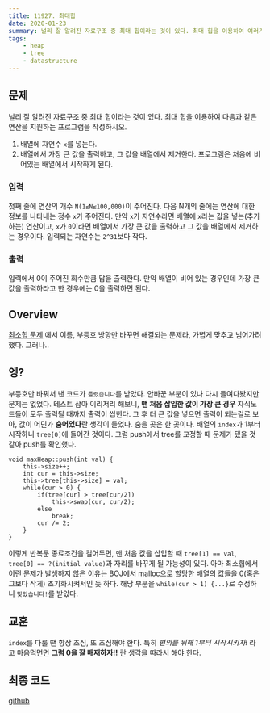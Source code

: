 ```yaml
---
title: 11927. 최대힙
date: 2020-01-23
summary: 널리 잘 알려진 자료구조 중 최대 힙이라는 것이 있다. 최대 힙을 이용하여 여러가지 연산을 지원하는 프로그램을 작성하시오.
tags:
    - heap
    - tree
    - datastructure
---
```

## 문제
널리 잘 알려진 자료구조 중 최대 힙이라는 것이 있다. 최대 힙을 이용하여 다음과 같은 연산을 지원하는 프로그램을 작성하시오.
 1. 배열에 자연수 `x`를 넣는다.
 2. 배열에서 가장 큰 값을 출력하고, 그 값을 배열에서 제거한다.
프로그램은 처음에 비어있는 배열에서 시작하게 된다.
### 입력
첫째 줄에 연산의 개수 `N(1≤N≤100,000)`이 주어진다. 다음 N개의 줄에는 연산에 대한 정보를 나타내는 정수 `x`가 주어진다. 
만약 `x`가 자연수라면 배열에 `x`라는 값을 넣는(추가하는) 연산이고, `x`가 `0`이라면 배열에서 가장 큰 값을 출력하고 그 값을 배열에서 제거하는 경우이다. 
입력되는 자연수는 `2^31`보다 작다.
### 출력
입력에서 0이 주어진 회수만큼 답을 출력한다. 만약 배열이 비어 있는 경우인데 가장 큰 값을 출력하라고 한 경우에는 0을 출력하면 된다.
## Overview
[최소힙 문제](/daily-coding/2020/01/22/_1927/) 에서 이름, 부등호 방향만 바꾸면 해결되는 문제라, 가볍게 맞추고 넘어가려 했다. 그러나..
## 엥?
부등호만 바꿔서 낸 코드가 `틀렸습니다`를 받았다. 안바꾼 부분이 있나 다시 들여다봤지만 문제는 없었다. 테스트 삼아 이리저리 해보니,
**맨 처음 삽입한 값이 가장 큰 경우** 자식노드들이 모두 출력될 때까지 출력이 씹힌다. 그 후 더 큰 값을 넣으면 출력이 되는걸로 보아, 값이 어딘가 **숨어있다**란 생각이 들었다.
숨을 곳은 한 곳이다. 배열의 `index`가 1부터 시작하니 `tree[0]`에 들어간 것이다. 그럼 push에서 tree를 교정할 때 문제가 됐을 것 같아 push를 확인했다.
``` cpp{5}
void maxHeap::push(int val) {
    this->size++;
    int cur = this->size;
    this->tree[this->size] = val;
    while(cur > 0) {
        if(tree[cur] > tree[cur/2])
            this->swap(cur, cur/2);
        else
            break;
        cur /= 2;
    }
}
```
이렇게 반복문 종료조건을 걸어두면, 맨 처음 값을 삽입할 때 `tree[1] == val`, `tree[0] == ?(initial value)`과 자리를 바꾸게 될 가능성이 있다.
아마 최소힙에서 이런 문제가 발생하지 않은 이유는 BOJ에서 malloc으로 할당한 배열의 값들을 0(혹은 그보다 작게) 초기화시켜서인 듯 하다.
해당 부분을 `while(cur > 1) {...}`로 수정하니 `맞았습니다!`를 받았다.
## 교훈
`index`를 다룰 땐 항상 조심, 또 조심해야 한다. 특히 *편의를 위해 1부터 시작시키자!* 라고 마음먹면면 **그럼 0을 잘 배재하자!!** 란 생각을 따라서 해야 한다.
## 최종 코드
[github](https://github.com/shinjawkwang/bojPractice/blob/master/datastructure/heap/11279.cpp)